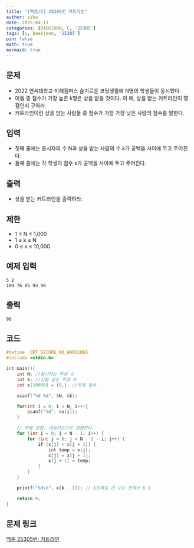 ```yaml
---
title: "[백준/C] 25305번 커트라인"
author: ziho
date: 2025-04-11
categories: [BAEKJOON, C, '25305']
tags: [c, baekjoon, '25305']
pin: false
math: true
mermaid: true
---
```

## 문제
- 2022 연세대학교 미래캠퍼스 슬기로운 코딩생활에 N명의 학생들이 응시했다.
- 이들 중 점수가 가장 높은 k명은 상을 받을 것이다. 이 때, 상을 받는 커트라인이 몇 점인지 구하라.
- 커트라인이란 상을 받는 사람들 중 점수가 가장 가장 낮은 사람의 점수를 말한다.

## 입력
- 첫째 줄에는 응시자의 수 N과 상을 받는 사람의 수 $k$가 공백을 사이에 두고 주어진다.
- 둘째 줄에는 각 학생의 점수 x가 공백을 사이에 두고 주어진다.
## 출력
- 상을 받는 커트라인을 출력하라.
## 제한
- 1 ≤ N ≤ 1,000 
- 1 ≤ k ≤ N 
- 0 ≤ x ≤ 10,000 
## 예제 입력
```
5 2
100 76 85 93 98
```
## 출력
```
98
```
## 코드

```c
#define _CRT_SECURE_NO_WARNINGS
#include <stdio.h>

int main(){
    int N; //응시하는 학생 수
    int k; //상을 받는 학생 수
    int x[10000] = {0,}; //학생 점수

    scanf("%d %d", &N, &k);

    for(int i = 0; i < N; i++){
        scanf("%d", &x[i]);
    }

    // 버블 정렬, 내림차순으로 정렬한다.
    for (int i = 0; i < N - 1; i++) {
        for (int j = 0; j < N - 1 - i; j++) {
            if (x[j] < x[j + 1]) { 
                int temp = x[j];
                x[j] = x[j + 1];
                x[j + 1] = temp;
            }
        }
    }

    printf("%d\n", x[k - 1]); // k번째로 큰 수는 인덱스 k-1

    return 0;
}
```

## 문제 링크
[백준 25305번: 커트라인](https://www.acmicpc.net/problem/25305)
